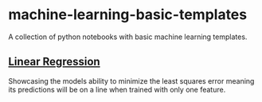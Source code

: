 # machine-learning-basic-templates
  A collection of python notebooks with basic machine learning templates.

## [Linear Regression](app/01--linear-regression.ipynb)
  Showcasing the models ability to minimize the least squares error meaning its predictions will be on a line when trained with only one feature.
